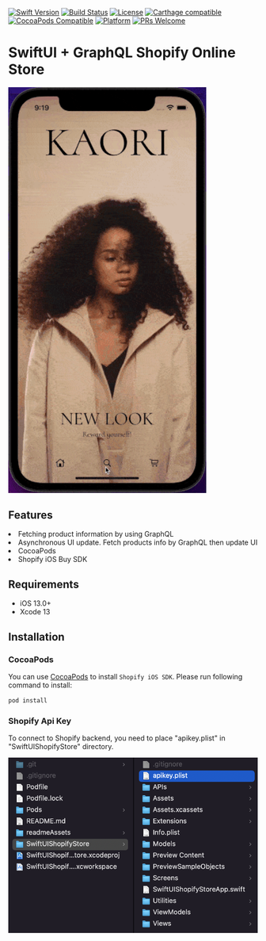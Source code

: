 
[![Swift Version][swift-image]][swift-url]
[![Build Status][travis-image]][travis-url]
[![License][license-image]][license-url]
[![Carthage compatible](https://img.shields.io/badge/Carthage-compatible-4BC51D.svg?style=flat)](https://github.com/Carthage/Carthage)
[![CocoaPods Compatible](https://img.shields.io/cocoapods/v/EZSwiftExtensions.svg)](https://img.shields.io/cocoapods/v/LFAlertController.svg)
[![Platform](https://img.shields.io/cocoapods/p/LFAlertController.svg?style=flat)](http://cocoapods.org/pods/LFAlertController)
[![PRs Welcome](https://img.shields.io/badge/PRs-welcome-brightgreen.svg?style=flat-square)](http://makeapullrequest.com)

# SwiftUI + GraphQL Shopify Online Store
<!-- <br />
<p align="center">
  <a href="https://github.com/alexanderritik/Best-README-Template">
    <img src="logo.jpeg" alt="Logo" width="80" height="80">
  </a>
  <p align="center">
    One to two paragraph statement about your product and what it does.
  </p>
</p> -->

<p align="row">
<img src= "./readmeAssets/images/shopifyAppHero.gif" width="400" >
</p>

## Features

<dl>
<li>Fetching product information by using GraphQL</li>
<li>Asynchronous UI update. Fetch products info by GraphQL then update UI</li>
<li>CocoaPods</li>
<li>Shopify iOS Buy SDK</li>
</dl>

## Requirements

- iOS 13.0+
- Xcode 13

## Installation

### CocoaPods
You can use [CocoaPods](http://cocoapods.org/) to install `Shopify iOS SDK`. Please run following command to install:

```ruby
pod install
```

### Shopify Api Key
To connect to Shopify backend, you need to place "apikey.plist" in "SwiftUIShopifyStore" directory.

<img src= "./readmeAssets/images/apikeyPlacement.png" width="600" >

[swift-image]:https://img.shields.io/badge/swift-3.0-orange.svg
[swift-url]: https://swift.org/
[license-image]: https://img.shields.io/badge/License-MIT-blue.svg
[license-url]: LICENSE
[travis-image]: https://img.shields.io/travis/dbader/node-datadog-metrics/master.svg?style=flat-square
[travis-url]: https://travis-ci.org/dbader/node-datadog-metrics
[codebeat-image]: https://codebeat.co/badges/c19b47ea-2f9d-45df-8458-b2d952fe9dad
[codebeat-url]: https://codebeat.co/projects/github-com-vsouza-awesomeios-com
